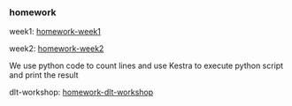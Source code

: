 ### homework
week1: [homework-week1](https://github.com/WUHAOYI/data-engineering-zoomcamp-homework-WHY/tree/master/01)

week2: [homework-week2](https://github.com/WUHAOYI/data-engineering-zoomcamp-homework-WHY/tree/master/02)

We use python code to count lines and use Kestra to execute python script and print the result

dlt-workshop: [homework-dlt-workshop](https://github.com/WUHAOYI/data-engineering-zoomcamp-homework-WHY/tree/master/dlt_workshop)


